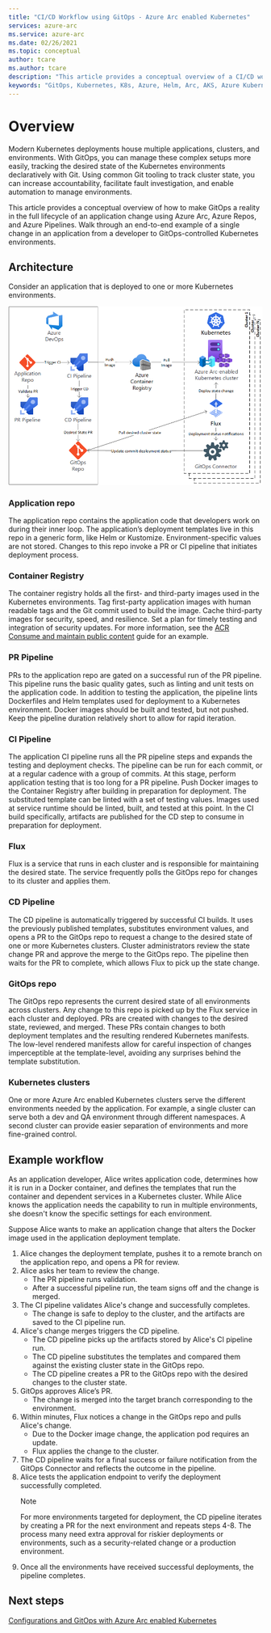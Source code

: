 ```yaml
---
title: "CI/CD Workflow using GitOps - Azure Arc enabled Kubernetes"
services: azure-arc
ms.service: azure-arc
ms.date: 02/26/2021
ms.topic: conceptual
author: tcare
ms.author: tcare
description: "This article provides a conceptual overview of a CI/CD workflow using GitOps"
keywords: "GitOps, Kubernetes, K8s, Azure, Helm, Arc, AKS, Azure Kubernetes Service, containers, CI, CD, Azure DevOps"
---
```

# Overview

Modern Kubernetes deployments house multiple applications, clusters, and environments. With GitOps, you can manage these complex setups more easily, tracking the desired state of the Kubernetes environments declaratively with Git. Using common Git tooling to track cluster state, you can increase accountability, facilitate fault investigation, and enable automation to manage environments.

This article provides a conceptual overview of how to make GitOps a reality in the full lifecycle of an application change using Azure Arc, Azure Repos, and Azure Pipelines. Walk through an end-to-end example of a single change in an application from a developer to GitOps-controlled Kubernetes environments.

## Architecture

Consider an application that is deployed to one or more Kubernetes environments.

![GitOps CI/CD architecture](./media/gitops-arch.png)
### Application repo
The application repo contains the application code that developers work on during their inner loop. The application’s deployment templates live in this repo in a generic form, like Helm or Kustomize. Environment-specific values are not stored. Changes to this repo invoke a PR or CI pipeline that initiates deployment process.
### Container Registry
The container registry holds all the first- and third-party images used in the Kubernetes environments. Tag first-party application images with human readable tags and the Git commit used to build the image. Cache third-party images for security, speed, and resilience. Set a plan for timely testing and integration of security updates. For more information, see the [ACR Consume and maintain public content](https://docs.microsoft.com/azure/container-registry/tasks-consume-public-content) guide for an example.
### PR Pipeline
PRs to the application repo are gated on a successful run of the PR pipeline. This pipeline runs the basic quality gates, such as linting and unit tests on the application code. In addition to testing the application, the pipeline lints Dockerfiles and Helm templates used for deployment to a Kubernetes environment. Docker images should be built and tested, but not pushed. Keep the pipeline duration relatively short to allow for rapid iteration.
### CI Pipeline
The application CI pipeline runs all the PR pipeline steps and expands the testing and deployment checks. The pipeline can be run for each commit, or at a regular cadence with a group of commits. At this stage, perform application testing that is too long for a PR pipeline. Push Docker images to the Container Registry after building in preparation for deployment. The substituted template can be linted with a set of testing values. Images used at service runtime should be linted, built, and tested at this point. In the CI build specifically, artifacts are published for the CD step to consume in preparation for deployment.
### Flux
Flux is a service that runs in each cluster and is responsible for maintaining the desired state. The service frequently polls the GitOps repo for changes to its cluster and applies them.
### CD Pipeline
The CD pipeline is automatically triggered by successful CI builds. It uses the previously published templates, substitutes environment values, and opens a PR to the GitOps repo to request a change to the desired state of one or more Kubernetes clusters. Cluster administrators review the state change PR and approve the merge to the GitOps repo. The pipeline then waits for the PR to complete, which allows Flux to pick up the state change.
### GitOps repo
The GitOps repo represents the current desired state of all environments across clusters. Any change to this repo is picked up by the Flux service in each cluster and deployed. PRs are created with changes to the desired state, reviewed, and merged. These PRs contain changes to both deployment templates and the resulting rendered Kubernetes manifests. The low-level rendered manifests allow for careful inspection of changes imperceptible at the template-level, avoiding any surprises behind the template substitution.
### Kubernetes clusters
One or more Azure Arc enabled Kubernetes clusters serve the different environments needed by the application. For example, a single cluster can serve both a dev and QA environment through different namespaces. A second cluster can provide easier separation of environments and more fine-grained control.
## Example workflow
As an application developer, Alice writes application code, determines how it is run in a Docker container, and defines the templates that run the container and dependent services in a Kubernetes cluster. While Alice knows the application needs the capability to run in multiple environments, she doesn't know the specific settings for each environment.

Suppose Alice wants to make an application change that alters the Docker image used in the application deployment template.

1. Alice changes the deployment template, pushes it to a remote branch on the application repo, and opens a PR for review.
2. Alice asks her team to review the change.  
    * The PR pipeline runs validation. 
    * After a successful pipeline run, the team signs off and the change is merged.
3. The CI pipeline validates Alice's change and successfully completes. 
    * The change is safe to deploy to the cluster, and the artifacts are saved to the CI pipeline run.
4. Alice's change merges triggers the CD pipeline. 
    * The CD pipeline picks up the artifacts stored by Alice's CI pipeline run. 
    * The CD pipeline substitutes the templates and compared them against the existing cluster state in the GitOps repo. 
    * The CD pipeline creates a PR to the GitOps repo with the desired changes to the cluster state.
5. GitOps approves Alice’s PR.
    * The change is merged into the target branch corresponding to the environment.
6. Within minutes, Flux notices a change in the GitOps repo and pulls Alice's change. 
    * Due to the Docker image change, the application pod requires an update. 
    * Flux applies the change to the cluster.
8. The CD pipeline waits for a final success or failure notification from the GitOps Connector and reflects the outcome in the pipeline.
9. Alice tests the application endpoint to verify the deployment successfully completed.
   > [!NOTE]  
   > For more environments targeted for deployment, the CD pipeline iterates by creating a PR for the next environment and repeats steps 4-8. The process many need extra approval for riskier deployments or environments, such as a security-related change or a production environment.
11. Once all the environments have received successful deployments, the pipeline completes.

## Next steps
[Configurations and GitOps with Azure Arc enabled Kubernetes](./conceptual-configurations.md)
